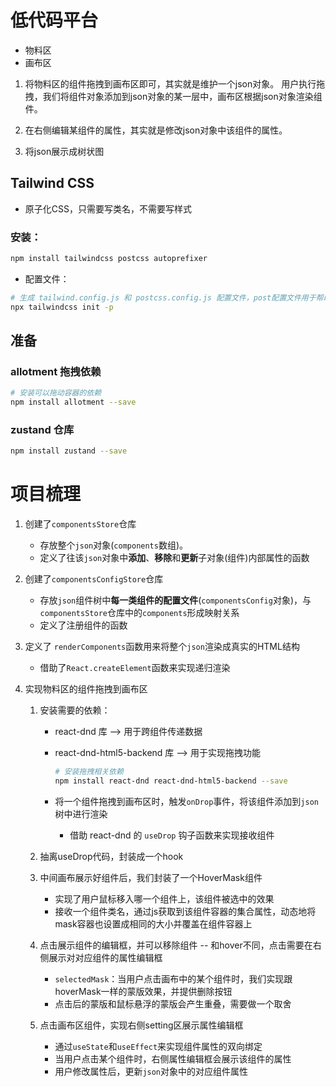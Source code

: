 # 低代码平台

- 物料区
- 画布区

1. 将物料区的组件拖拽到画布区即可，其实就是维护一个json对象。 用户执行拖拽，我们将组件对象添加到json对象的某一层中，画布区根据json对象渲染组件。

2. 在右侧编辑某组件的属性，其实就是修改json对象中该组件的属性。

3. 将json展示成树状图

## Tailwind CSS

- 原子化CSS，只需要写类名，不需要写样式

### 安装：

```bash
npm install tailwindcss postcss autoprefixer
```

- 配置文件：

```bash
# 生成 tailwind.config.js 和 postcss.config.js 配置文件，post配置文件用于帮助兼容css
npx tailwindcss init -p 
```

## 准备

### allotment 拖拽依赖

```bash
# 安装可以拖动容器的依赖
npm install allotment --save
```

### zustand 仓库

```bash
npm install zustand --save
```

# 项目梳理

1. 创建了`componentsStore`仓库
    - 存放整个`json`对象(`components`数组)。
    - 定义了往该`json`对象中**添加**、**移除**和**更新**子对象(组件)内部属性的函数

2. 创建了`componentsConfigStore`仓库
    - 存放`json`组件树中**每一类组件的配置文件**(`componentsConfig`对象)，与`componentsStore`仓库中的`components`形成映射关系
    - 定义了注册组件的函数

3. 定义了 `renderComponents`函数用来将整个`json`渲染成真实的HTML结构
    - 借助了`React.createElement`函数来实现递归渲染

4. 实现物料区的组件拖拽到画布区

    1. 安装需要的依赖：
        - react-dnd 库 --> 用于跨组件传递数据
        - react-dnd-html5-backend 库 --> 用于实现拖拽功能

           ```bash
           # 安装拖拽相关依赖
           npm install react-dnd react-dnd-html5-backend --save
           ```

        - 将一个组件拖拽到画布区时，触发`onDrop`事件，将该组件添加到`json`树中进行渲染
            - 借助 react-dnd 的 `useDrop` 钩子函数来实现接收组件

    2. 抽离useDrop代码，封装成一个hook

    3. 中间画布展示好组件后，我们封装了一个HoverMask组件
        - 实现了用户鼠标移入哪一个组件上，该组件被选中的效果
        - 接收一个组件类名，通过js获取到该组件容器的集合属性，动态地将mask容器也设置成相同的大小并覆盖在组件容器上

    4. 点击展示组件的编辑框，并可以移除组件 -- 和hover不同，点击需要在右侧展示对对应组件的属性编辑框
        - `selectedMask`：当用户点击画布中的某个组件时，我们实现跟hoverMask一样的蒙版效果，并提供删除按钮
        - 点击后的蒙版和鼠标悬浮的蒙版会产生重叠，需要做一个取舍

    5. 点击画布区组件，实现右侧setting区展示属性编辑框
        - 通过`useState`和`useEffect`来实现组件属性的双向绑定
        - 当用户点击某个组件时，右侧属性编辑框会展示该组件的属性
        - 用户修改属性后，更新`json`对象中的对应组件属性